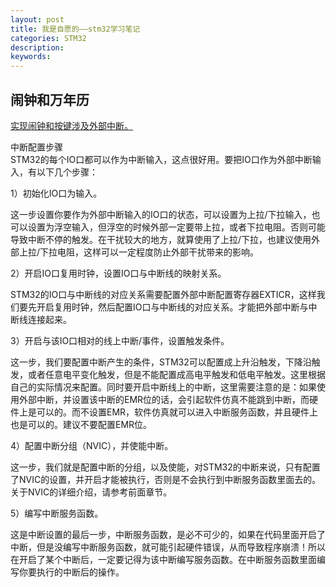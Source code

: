 ```yaml
---
layout: post
title: 我是自愿的——stm32学习笔记
categories: STM32
description: 
keywords: 
---
```


## 闹钟和万年历

[实现闹钟和按键涉及外部中断。](https://blog.csdn.net/zzwdkxx/article/details/9036679)


中断配置步骤                                                                                                                          
STM32的每个IO口都可以作为中断输入，这点很好用。要把IO口作为外部中断输入，有以下几个步骤：

1）初始化IO口为输入。

这一步设置你要作为外部中断输入的IO口的状态，可以设置为上拉/下拉输入，也可以设置为浮空输入，但浮空的时候外部一定要带上拉，或者下拉电阻。否则可能导致中断不停的触发。在干扰较大的地方，就算使用了上拉/下拉，也建议使用外部上拉/下拉电阻，这样可以一定程度防止外部干扰带来的影响。

2）开启IO口复用时钟，设置IO口与中断线的映射关系。

STM32的IO口与中断线的对应关系需要配置外部中断配置寄存器EXTICR，这样我们要先开启复用时钟，然后配置IO口与中断线的对应关系。才能把外部中断与中断线连接起来。

3）开启与该IO口相对的线上中断/事件，设置触发条件。

这一步，我们要配置中断产生的条件，STM32可以配置成上升沿触发，下降沿触发，或者任意电平变化触发，但是不能配置成高电平触发和低电平触发。这里根据自己的实际情况来配置。同时要开启中断线上的中断，这里需要注意的是：如果使用外部中断，并设置该中断的EMR位的话，会引起软件仿真不能跳到中断，而硬件上是可以的。而不设置EMR，软件仿真就可以进入中断服务函数，并且硬件上也是可以的。建议不要配置EMR位。

4）配置中断分组（NVIC），并使能中断。

这一步，我们就是配置中断的分组，以及使能，对STM32的中断来说，只有配置了NVIC的设置，并开启才能被执行，否则是不会执行到中断服务函数里面去的。关于NVIC的详细介绍，请参考前面章节。

5）编写中断服务函数。

这是中断设置的最后一步，中断服务函数，是必不可少的，如果在代码里面开启了中断，但是没编写中断服务函数，就可能引起硬件错误，从而导致程序崩溃！所以在开启了某个中断后，一定要记得为该中断编写服务函数。在中断服务函数里面编写你要执行的中断后的操作。
